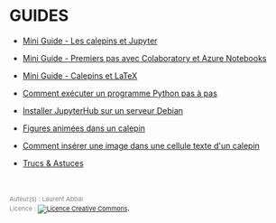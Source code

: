 # GUIDES

* [Mini Guide - Les calepins et Jupyter](/documentation/guides/Mini%20Guide%20%2301%20-%20Les%20calepins%20et%20Jupyter.md)

* [Mini Guide - Premiers pas avec Colaboratory et Azure Notebooks](/documentation/guides/Mini%20Guide%20%2302%20-%20Premiers%20pas%20avec%20Colaboratory%20et%20Azure%20Notebooks.md)

* [Mini Guide - Calepins et LaTeX](/documentation/guides/Mini%20Guide%20-%20Calepins%20et%20LaTeX.ipynb)

* [Comment exécuter un programme Python pas à pas](/documentation/guides/Comment_ex%C3%A9cuter_un_programme_Python_pas_%C3%A0_pas.ipynb)

* [Installer JupyterHub sur un serveur Debian](/documentation/guides/Installer_JupyterHub_sur_un_serveur_Debian.md)

* [Figures animées dans un calepin](/documentation/guides/Figures%20animées%20dans%20un%20calepin.md)

* [Comment insérer une image dans une cellule texte d'un calepin](/documentation/guides/Comment%20insérer%20une%20image%20dans%20une%20cellule%20texte%20d'un%20calepin.md)

* [Trucs & Astuces](/documentation/guides/Trucs%20%26%20Astuces.md)

<br />
<br />
<span style="color:gray;font-size:11px">Auteur(s) : Laurent Abbal</span>
<br />
<span style="color:gray;font-size:11px">Licence : <a rel="license" href="http://creativecommons.org/licenses/by-nc-sa/4.0/" target="_blank"><img alt="Licence Creative Commons" style="border-width:0" src="https://i.creativecommons.org/l/by-nc-sa/4.0/80x15.png" /></a></span>.

